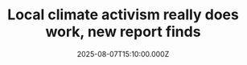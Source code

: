 ---
title: "Local climate activism really does work, new report finds"
date: 2025-08-07T15:10:00.000Z
category: Human Kindness
externalLink: "https://www.goodgoodgood.co/articles/local-climate-activism-works"
image: ""
excerpt: "Efforts to pass laws and advance clean energy projects can significantly reduce emissions, and at a low cost.…"
---